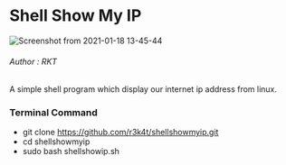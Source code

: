 # Shell Show My IP 

![Screenshot from 2021-01-18 13-45-44](https://user-images.githubusercontent.com/69615463/104886929-b9abad80-5994-11eb-9e05-eb3168617286.png)


<h6>Author : RKT</h6>


A simple shell program which display our internet ip address from linux.


### Terminal Command ###

+ git clone https://github.com/r3k4t/shellshowmyip.git
+ cd shellshowmyip
+ sudo bash shellshowip.sh






